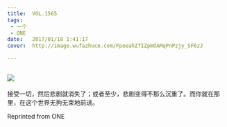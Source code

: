```yaml
---
title:	VOL.1565
tags:
 - 一个
 - ONE
date:	2017/01/18 1:41:17
cover:	http://image.wufazhuce.com/FpeeahZfIZpmOAMqPnPzjy_SF6zJ

---
```

![](http://image.wufazhuce.com/FpeeahZfIZpmOAMqPnPzjy_SF6zJ)
---

接受一切，然后悲剧就消失了；或者至少，悲剧变得不那么沉重了。而你就在那里，在这个世界无拘无束地前进。
 
Reprinted from ONE
